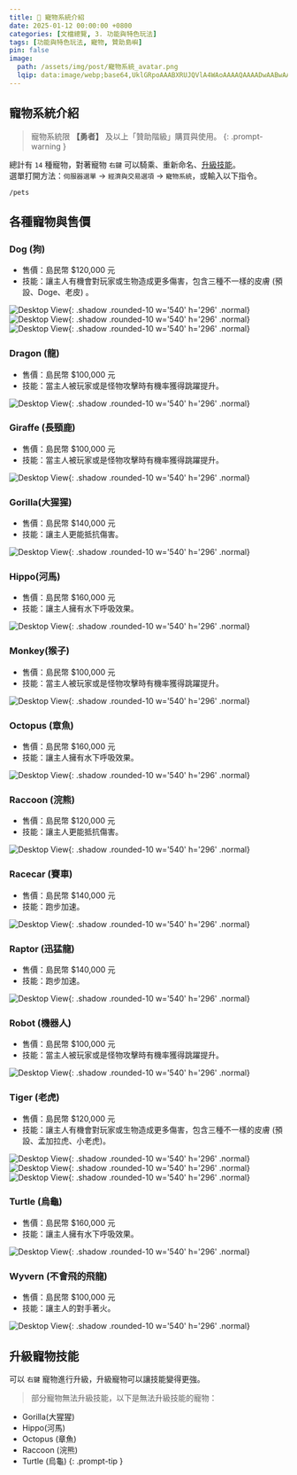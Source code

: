 ```yaml
---
title: 🐾 寵物系統介紹
date: 2025-01-12 00:00:00 +0800
categories: [文檔總覽, 3. 功能與特色玩法]
tags: [功能與特色玩法, 寵物, 贊助島嶼]
pin: false
image:
  path: /assets/img/post/寵物系統_avatar.png
  lqip: data:image/webp;base64,UklGRpoAAABXRUJQVlA4WAoAAAAQAAAADwAABwAAQUxQSDIAAAARL0AmbZurmr57yyIiqE8oiG0bejIYEQTgqiDA9vqnsUSI6H+oAERp2HZ65qP/VIAWAFZQOCBCAAAA8AEAnQEqEAAIAAVAfCWkAALp8sF8rgRgAP7o9FDvMCkMde9PK7euH5M1m6VWoDXf2FkP3BqV0ZYbO6NA/VFIAAAA
---
```


## 寵物系統介紹
> 寵物系統限 **【勇者】** 及以上「贊助階級」購買與使用。
{: .prompt-warning }

總計有 `14` 種寵物，對著寵物 `右鍵` 可以騎乘、重新命名、[升級技能](/posts/寵物系統介紹/#升級寵物技能)。  
選單打開方法：`伺服器選單` → `經濟與交易選項` → `寵物系統`，或輸入以下指令。
```text
/pets
```
## 各種寵物與售價
### Dog (狗)
- 售價：島民幣 $120,000 元
- 技能：讓主人有機會對玩家或生物造成更多傷害，包含三種不一樣的皮膚 (預設、Doge、老皮) 。

![Desktop View](/assets/img/post/寵物系統_002.png){: .shadow .rounded-10 w='540' h='296' .normal}
![Desktop View](/assets/img/post/寵物系統_003.png){: .shadow .rounded-10 w='540' h='296' .normal}
![Desktop View](/assets/img/post/寵物系統_004.png){: .shadow .rounded-10 w='540' h='296' .normal}

### Dragon (龍)
- 售價：島民幣 $100,000 元
- 技能：當主人被玩家或是怪物攻擊時有機率獲得跳躍提升。

![Desktop View](/assets/img/post/寵物系統_005.png){: .shadow .rounded-10 w='540' h='296' .normal}

### Giraffe (長頸鹿)
- 售價：島民幣 $100,000 元
- 技能：當主人被玩家或是怪物攻擊時有機率獲得跳躍提升。

![Desktop View](/assets/img/post/寵物系統_006.png){: .shadow .rounded-10 w='540' h='296' .normal}

### Gorilla(大猩猩)
- 售價：島民幣 $140,000 元
- 技能：讓主人更能抵抗傷害。

![Desktop View](/assets/img/post/寵物系統_007.png){: .shadow .rounded-10 w='540' h='296' .normal}

### Hippo(河馬)
- 售價：島民幣 $160,000 元 
- 技能：讓主人擁有水下呼吸效果。

![Desktop View](/assets/img/post/寵物系統_008.png){: .shadow .rounded-10 w='540' h='296' .normal}

### Monkey(猴子)
- 售價：島民幣 $100,000 元 
- 技能：當主人被玩家或是怪物攻擊時有機率獲得跳躍提升。

![Desktop View](/assets/img/post/寵物系統_009.png){: .shadow .rounded-10 w='540' h='296' .normal}

### Octopus (章魚)
- 售價：島民幣 $160,000 元
- 技能：讓主人擁有水下呼吸效果。

![Desktop View](/assets/img/post/寵物系統_010.png){: .shadow .rounded-10 w='540' h='296' .normal}

### Raccoon (浣熊)
- 售價：島民幣 $120,000 元
- 技能：讓主人更能抵抗傷害。

![Desktop View](/assets/img/post/寵物系統_011.png){: .shadow .rounded-10 w='540' h='296' .normal}

### Racecar (賽車)
- 售價：島民幣 $140,000 元
- 技能：跑步加速。
 
![Desktop View](/assets/img/post/寵物系統_012.png){: .shadow .rounded-10 w='540' h='296' .normal}

### Raptor (迅猛龍)
- 售價：島民幣 $140,000 元
- 技能：跑步加速。

![Desktop View](/assets/img/post/寵物系統_013.png){: .shadow .rounded-10 w='540' h='296' .normal}

### Robot (機器人)
- 售價：島民幣 $100,000 元
- 技能：當主人被玩家或是怪物攻擊時有機率獲得跳躍提升。

![Desktop View](/assets/img/post/寵物系統_014.png){: .shadow .rounded-10 w='540' h='296' .normal}

### Tiger (老虎)
- 售價：島民幣 $120,000 元
- 技能：讓主人有機會對玩家或生物造成更多傷害，包含三種不一樣的皮膚 (預設、孟加拉虎、小老虎)。

![Desktop View](/assets/img/post/寵物系統_015.png){: .shadow .rounded-10 w='540' h='296' .normal}
![Desktop View](/assets/img/post/寵物系統_016.png){: .shadow .rounded-10 w='540' h='296' .normal}
![Desktop View](/assets/img/post/寵物系統_017.png){: .shadow .rounded-10 w='540' h='296' .normal}

### Turtle (烏龜) 
- 售價：島民幣 $160,000 元
- 技能：讓主人擁有水下呼吸效果。

![Desktop View](/assets/img/post/寵物系統_018.png){: .shadow .rounded-10 w='540' h='296' .normal}

### Wyvern (不會飛的飛龍) 
- 售價：島民幣 $100,000 元
- 技能：讓主人的對手著火。

![Desktop View](/assets/img/post/寵物系統_019.png){: .shadow .rounded-10 w='540' h='296' .normal}

## 升級寵物技能
可以 `右鍵` 寵物進行升級，升級寵物可以讓技能變得更強。
> 部分寵物無法升級技能，以下是無法升級技能的寵物：
  - Gorilla(大猩猩)
  - Hippo(河馬)
  - Octopus (章魚)
  - Raccoon (浣熊)
  - Turtle (烏龜)
{: .prompt-tip }